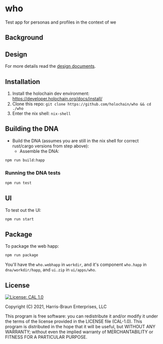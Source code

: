 # who

Test app for personas and profiles in the context of we

##  Background


## Design

For more details read the [design documents](DESIGN.md).

## Installation

1. Install the holochain dev environment: https://developer.holochain.org/docs/install/
2. Clone this repo: `git clone https://github.com/holochain/who && cd ./who`
3. Enter the nix shell: `nix-shell`

## Building the DNA

- Build the DNA (assumes you are still in the nix shell for correct rust/cargo versions from step above):
  - Assemble the DNA:

```bash
npm run build:happ
```

### Running the DNA tests
```bash
npm run test
```

## UI

To test out the UI:

``` bash
npm run start
```

## Package

To package the web happ:

``` bash
npm run package
```

You'll have the `who.webhapp` in `workdir`, and it's component `who.happ` in `dna/workdir/happ`, and `ui.zip` in `ui/apps/who`.

## License
[![License: CAL 1.0](https://img.shields.io/badge/License-CAL%201.0-blue.svg)](https://github.com/holochain/cryptographic-autonomy-license)

  Copyright (C) 2021, Harris-Braun Enterprises, LLC

This program is free software: you can redistribute it and/or modify it under the terms of the license
provided in the LICENSE file (CAL-1.0).  This program is distributed in the hope that it will be useful,
but WITHOUT ANY WARRANTY; without even the implied warranty of MERCHANTABILITY or FITNESS FOR A PARTICULAR PURPOSE.
